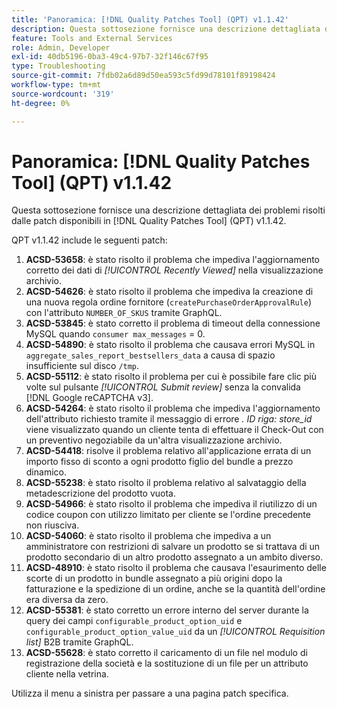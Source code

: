 ```yaml
---
title: 'Panoramica: [!DNL Quality Patches Tool] (QPT) v1.1.42'
description: Questa sottosezione fornisce una descrizione dettagliata dei problemi risolti dalle patch disponibili in  [!DNL Quality Patches Tool] (QPT) v1.1.42.
feature: Tools and External Services
role: Admin, Developer
exl-id: 40db5196-0ba3-49c4-97b7-32f146c67f95
type: Troubleshooting
source-git-commit: 7fdb02a6d89d50ea593c5fd99d78101f89198424
workflow-type: tm+mt
source-wordcount: '319'
ht-degree: 0%

---
```


# Panoramica: [!DNL Quality Patches Tool] (QPT) v1.1.42

Questa sottosezione fornisce una descrizione dettagliata dei problemi risolti dalle patch disponibili in [!DNL Quality Patches Tool] (QPT) v1.1.42.

QPT v1.1.42 include le seguenti patch:

1. **ACSD-53658**: è stato risolto il problema che impediva l&#39;aggiornamento corretto dei dati di *[!UICONTROL Recently Viewed]* nella visualizzazione archivio.
1. **ACSD-54626**: è stato risolto il problema che impediva la creazione di una nuova regola ordine fornitore (`createPurchaseOrderApprovalRule`) con l&#39;attributo `NUMBER_OF_SKUS` tramite GraphQL.
1. **ACSD-53845**: è stato corretto il problema di timeout della connessione MySQL quando `consumer max_messages` = 0.
1. **ACSD-54890**: è stato risolto il problema che causava errori MySQL in `aggregate_sales_report_bestsellers_data` a causa di spazio insufficiente sul disco `/tmp`.
1. **ACSD-55112**: è stato risolto il problema per cui è possibile fare clic più volte sul pulsante *[!UICONTROL Submit review]* senza la convalida [!DNL Google reCAPTCHA v3].
1. **ACSD-54264**: è stato risolto il problema che impediva l&#39;aggiornamento dell&#39;attributo richiesto tramite il messaggio di errore *. ID riga: store_id* viene visualizzato quando un cliente tenta di effettuare il Check-Out con un preventivo negoziabile da un&#39;altra visualizzazione archivio.
1. **ACSD-54418**: risolve il problema relativo all&#39;applicazione errata di un importo fisso di sconto a ogni prodotto figlio del bundle a prezzo dinamico.
1. **ACSD-55238**: è stato risolto il problema relativo al salvataggio della metadescrizione del prodotto vuota.
1. **ACSD-54966**: è stato risolto il problema che impediva il riutilizzo di un codice coupon con utilizzo limitato per cliente se l&#39;ordine precedente non riusciva.
1. **ACSD-54060**: è stato risolto il problema che impediva a un amministratore con restrizioni di salvare un prodotto se si trattava di un prodotto secondario di un altro prodotto assegnato a un ambito diverso.
1. **ACSD-48910**: è stato risolto il problema che causava l&#39;esaurimento delle scorte di un prodotto in bundle assegnato a più origini dopo la fatturazione e la spedizione di un ordine, anche se la quantità dell&#39;ordine era diversa da zero.
1. **ACSD-55381**: è stato corretto un errore interno del server durante la query dei campi `configurable_product_option_uid` e `configurable_product_option_value_uid` da un *[!UICONTROL Requisition list]* B2B tramite GraphQL.
1. **ACSD-55628**: è stato corretto il caricamento di un file nel modulo di registrazione della società e la sostituzione di un file per un attributo cliente nella vetrina.

Utilizza il menu a sinistra per passare a una pagina patch specifica.
